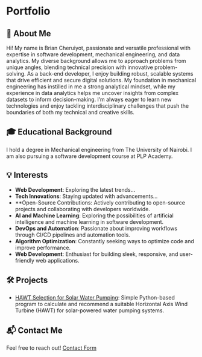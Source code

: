 # Portfolio
## 📝 About Me
Hi! My name is Brian Cheruiyot, passionate and versatile professional with expertise in software development, mechanical engineering, and data analytics. My diverse background allows me to approach problems from unique angles, blending technical precision with innovative problem-solving. As a back-end developer, I enjoy building robust, scalable systems that drive efficient and secure digital solutions. My foundation in mechanical engineering has instilled in me a strong analytical mindset, while my experience in data analytics helps me uncover insights from complex datasets to inform decision-making. I’m always eager to learn new technologies and enjoy tackling interdisciplinary challenges that push the boundaries of both my technical and creative skills.

## 🎓 Educational Background
I hold a degree in Mechanical engineering from The University of Nairobi. I am also pursuing a software development course at PLP Academy.

## 💡 Interests
- **Web Development**: Exploring the latest trends...
- **Tech Innovations**: Staying updated with advancements...
- **Open-Source Contributions: Actively contributing to open-source projects and collaborating with developers worldwide.
- **AI and Machine Learning**: Exploring the possibilities of artificial intelligence and machine learning in software development.
- **DevOps and Automation**: Passionate about improving workflows through CI/CD pipelines and automation tools.
- **Algorithm Optimization**: Constantly seeking ways to optimize code and improve performance.
- **Web Development**: Enthusiast for building sleek, responsive, and user-friendly web applications.

## 🛠️ Projects
- [HAWT Selection for Solar Water Pumping](https://github.com/Braincheru/HAWT.git): Simple Python-based program to calculate and recommend a suitable Horizontal Axis Wind Turbine (HAWT) for solar-powered water pumping systems.

## 📬 Contact Me
Feel free to reach out! [Contact Form](link-to-your-contact-form)
